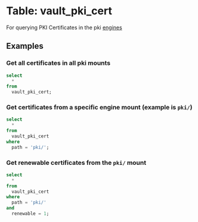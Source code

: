# Table: vault_pki_cert

For querying PKI Certificates in the pki [engines](https://github.com/theapsgroup/steampipe-plugin-vault/blob/main/docs/tables/vault_engines.md)

## Examples

### Get all certificates in all pki mounts

```sql
select
  *
from
  vault_pki_cert;
```

### Get certificates from a specific engine mount (example is `pki/`)

```sql
select
  *
from
  vault_pki_cert
where
  path = 'pki/';
```

### Get renewable certificates from the `pki/` mount

```sql
select
  *
from
  vault_pki_cert
where
  path = 'pki/'
and
  renewable = 1;
```